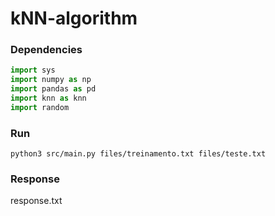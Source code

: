 # kNN-algorithm

### Dependencies

```python
import sys
import numpy as np
import pandas as pd
import knn as knn
import random
```

### Run
```
python3 src/main.py files/treinamento.txt files/teste.txt
```

### Response
response.txt
